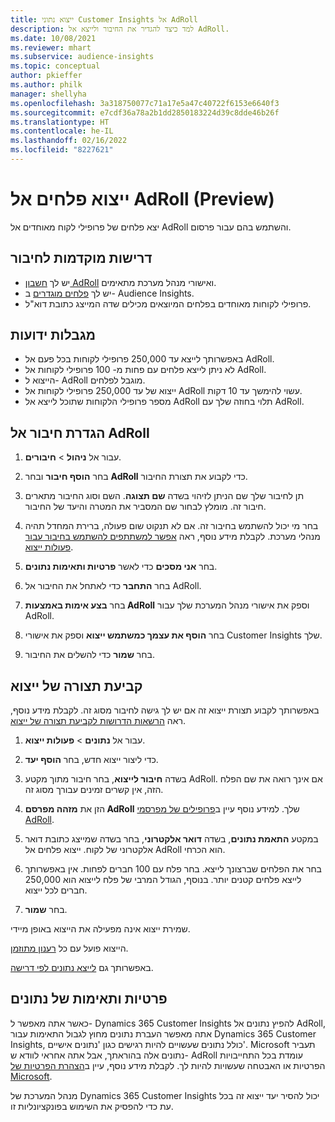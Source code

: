 ```yaml
---
title: ייצוא נתוני Customer Insights אל AdRoll
description: למד כיצד להגדיר את החיבור ולייצא אל AdRoll.
ms.date: 10/08/2021
ms.reviewer: mhart
ms.subservice: audience-insights
ms.topic: conceptual
author: pkieffer
ms.author: philk
manager: shellyha
ms.openlocfilehash: 3a318750077c71a17e5a47c40722f6153e6640f3
ms.sourcegitcommit: e7cdf36a78a2b1dd2850183224d39c8dde46b26f
ms.translationtype: HT
ms.contentlocale: he-IL
ms.lasthandoff: 02/16/2022
ms.locfileid: "8227621"
---
```

# <a name="export-segments-to-adroll-preview"></a>ייצוא פלחים אל AdRoll‏ (Preview)

יצא פלחים של פרופילי לקוח מאוחדים אל AdRoll והשתמש בהם עבור פרסום. 

## <a name="prerequisites-for-a-connection"></a>דרישות מוקדמות לחיבור

-   יש לך [חשבון AdRoll](https://www.adroll.com/) ואישורי מנהל מערכת מתאימים.
-   יש לך [פלחים מוגדרים](segments.md) ב- Audience Insights.
-   פרופילי לקוחות מאוחדים בפלחים המיוצאים מכילים שדה המייצג כתובת דוא"ל.

## <a name="known-limitations"></a>מגבלות ידועות

- באפשרותך לייצא עד 250,000 פרופילי לקוחות בכל פעם אל AdRoll.
- לא ניתן לייצא פלחים עם פחות מ- 100 פרופילי לקוחות אל AdRoll. 
- הייצוא ל- AdRoll מוגבל לפלחים.
- ייצוא של עד 250,000 פרופילי לקוחות אל AdRoll עשוי להימשך עד 10 דקות. 
- מספר פרופילי הלקוחות שתוכל לייצא אל AdRoll תלוי בחוזה שלך עם AdRoll.

## <a name="set-up-connection-to-adroll"></a>הגדרת חיבור אל AdRoll

1. עבור אל **ניהול** > **חיבורים**.

1. בחר **הוסף חיבור** ובחר **AdRoll** כדי לקבוע את תצורת החיבור.

1. תן לחיבור שלך שם הניתן לזיהוי בשדה **שם תצוגה**. השם וסוג החיבור מתארים חיבור זה. מומלץ לבחור שם המסביר את המטרה והיעד של החיבור.

1. בחר מי יכול להשתמש בחיבור זה. אם לא תנקוט שום פעולה, ברירת המחדל תהיה מנהלי מערכת. לקבלת מידע נוסף, ראה [אפשר למשתתפים להשתמש בחיבור עבור פעולות ייצוא](connections.md#allow-contributors-to-use-a-connection-for-exports).

1. בחר **אני מסכים** כדי לאשר **פרטיות ותאימות נתונים**.

1. בחר **התחבר** כדי לאתחל את החיבור אל AdRoll.

1. בחר **בצע אימות באמצעות AdRoll** וספק את אישורי מנהל המערכת שלך עבור AdRoll. 

1. בחר **הוסף את עצמך כמשתמש ייצוא** וספק את אישורי Customer Insights שלך.

1. בחר **שמור** כדי להשלים את החיבור.

## <a name="configure-an-export"></a>קביעת תצורה של ייצוא

באפשרותך לקבוע תצורת ייצוא זה אם יש לך גישה לחיבור מסוג זה. לקבלת מידע נוסף, ראה [הרשאות הדרושות לקביעת תצורה של ייצוא](export-destinations.md#set-up-a-new-export).

1. עבור אל **נתונים** > **פעולות ייצוא**.

1. כדי ליצור ייצוא חדש, בחר **הוסף יעד**.

1. בשדה **חיבור לייצוא**, בחר חיבור מתוך מקטע AdRoll. אם אינך רואה את שם הפלח הזה, אין קשרים זמינים עבורך מסוג זה.

1. הזן את **מזהה מפרסם AdRoll** שלך. למידע נוסף עיין ב[פרופילים של מפרסמי AdRoll](https://help.adroll.com/hc/articles/212011838-Advertiser-Profiles).

1. במקטע **התאמת נתונים**, בשדה **דואר אלקטרוני**, בחר בשדה שמייצג כתובת דואר אלקטרוני של לקוח. ייצוא פלחים אל AdRoll הוא הכרחי.

1. בחר את הפלחים שברצונך לייצא. בחר פלח עם 100 חברים לפחות. אין באפשרותך לייצא פלחים קטנים יותר. בנוסף, הגודל המרבי של פלח לייצוא הוא 250,000 חברים לכל ייצוא. 

1. בחר **שמור**.

שמירת ייצוא אינה מפעילה את הייצוא באופן מיידי.

הייצוא פועל עם כל [רענון מתוזמן](system.md#schedule-tab). 

באפשרותך גם [לייצא נתונים לפי דרישה](export-destinations.md#run-exports-on-demand). 


## <a name="data-privacy-and-compliance"></a>פרטיות ותאימות של נתונים

כאשר אתה מאפשר ל- Dynamics 365 Customer Insights להפיץ נתונים אל AdRoll, אתה מאפשר העברת נתונים מחוץ לגבול התאימות עבור Dynamics 365 Customer Insights, כולל נתונים שעשויים להיות רגישים כגון 'נתונים אישיים'. Microsoft תעביר נתונים אלה בהוראתך, אבל אתה אחראי לוודא ש- AdRoll עומדת בכל התחייבויות הפרטיות או האבטחה שעשויות להיות לך. לקבלת מידע נוסף, עיין ב[הצהרת הפרטיות של Microsoft](https://go.microsoft.com/fwlink/?linkid=396732).

מנהל המערכת של Dynamics 365 Customer Insights יכול להסיר יעד ייצוא זה בכל עת כדי להפסיק את השימוש בפונקציונליות זו.
